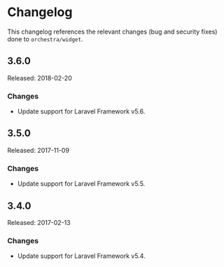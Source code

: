 # Changelog

This changelog references the relevant changes (bug and security fixes) done to `orchestra/widget`.

## 3.6.0

Released: 2018-02-20

### Changes

* Update support for Laravel Framework v5.6.

## 3.5.0

Released: 2017-11-09

### Changes

* Update support for Laravel Framework v5.5.

## 3.4.0

Released: 2017-02-13

### Changes

* Update support for Laravel Framework v5.4.
